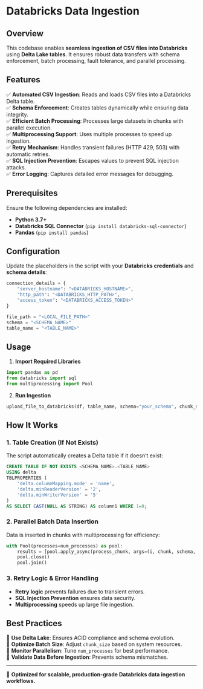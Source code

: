 # Databricks Data Ingestion

## Overview

This codebase enables **seamless ingestion of CSV files into Databricks** using **Delta Lake tables**. It ensures robust data transfers with schema enforcement, batch processing, fault tolerance, and parallel processing.

## Features

✅ **Automated CSV Ingestion**: Reads and loads CSV files into a Databricks Delta table.  
✅ **Schema Enforcement**: Creates tables dynamically while ensuring data integrity.  
✅ **Efficient Batch Processing**: Processes large datasets in chunks with parallel execution.  
✅ **Multiprocessing Support**: Uses multiple processes to speed up ingestion.  
✅ **Retry Mechanism**: Handles transient failures (HTTP 429, 503) with automatic retries.  
✅ **SQL Injection Prevention**: Escapes values to prevent SQL injection attacks.  
✅ **Error Logging**: Captures detailed error messages for debugging.  

## Prerequisites

Ensure the following dependencies are installed:

- **Python 3.7+**
- **Databricks SQL Connector** (`pip install databricks-sql-connector`)
- **Pandas** (`pip install pandas`)

## Configuration

Update the placeholders in the script with your **Databricks credentials** and **schema details**:

```python
connection_details = {
    "server_hostname": "<DATABRICKS_HOSTNAME>",
    "http_path": "<DATABRICKS_HTTP_PATH>",
    "access_token": "<DATABRICKS_ACCESS_TOKEN>"
}

file_path = "<LOCAL_FILE_PATH>"
schema = "<SCHEMA_NAME>"
table_name = "<TABLE_NAME>"
```

## Usage

1. **Import Required Libraries**
```python
import pandas as pd
from databricks import sql
from multiprocessing import Pool
```
2. **Run Ingestion**
```python
upload_file_to_databricks(df, table_name, schema="your_schema", chunk_size=5000, num_processes=10)
```

## How It Works

### 1. Table Creation (If Not Exists)
The script automatically creates a Delta table if it doesn’t exist:
```sql
CREATE TABLE IF NOT EXISTS <SCHEMA_NAME>.<TABLE_NAME>
USING delta
TBLPROPERTIES (
    'delta.columnMapping.mode' = 'name',
    'delta.minReaderVersion' = '2',
    'delta.minWriterVersion' = '5'
)
AS SELECT CAST(NULL AS STRING) AS column1 WHERE 1=0;
```

### 2. Parallel Batch Data Insertion
Data is inserted in chunks with multiprocessing for efficiency:
```python
with Pool(processes=num_processes) as pool:
    results = [pool.apply_async(process_chunk, args=(i, chunk, schema, table_name, connection_details)) for i, chunk in enumerate(chunks)]
    pool.close()
    pool.join()
```

### 3. Retry Logic & Error Handling
- **Retry logic** prevents failures due to transient errors.
- **SQL Injection Prevention** ensures data security.
- **Multiprocessing** speeds up large file ingestion.

## Best Practices

🔹 **Use Delta Lake**: Ensures ACID compliance and schema evolution.  
🔹 **Optimize Batch Size**: Adjust `chunk_size` based on system resources.  
🔹 **Monitor Parallelism**: Tune `num_processes` for best performance.  
🔹 **Validate Data Before Ingestion**: Prevents schema mismatches.  

---

🚀 **Optimized for scalable, production-grade Databricks data ingestion workflows.**  
